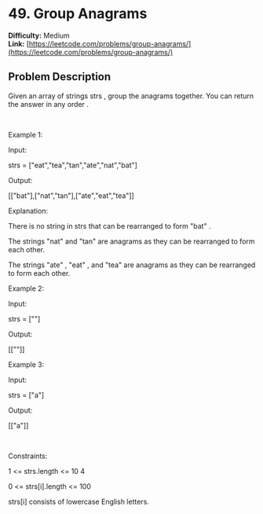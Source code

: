 # 49. Group Anagrams

**Difficulty:** Medium  
**Link:** [https://leetcode.com/problems/group-anagrams/](https://leetcode.com/problems/group-anagrams/)

## Problem Description

Given an array of strings 
strs
, group the 
anagrams
 together. You can return the answer in 
any order
.


 


Example 1:




Input:
 
strs = ["eat","tea","tan","ate","nat","bat"]


Output:
 
[["bat"],["nat","tan"],["ate","eat","tea"]]


Explanation:




There is no string in strs that can be rearranged to form 
"bat"
.


The strings 
"nat"
 and 
"tan"
 are anagrams as they can be rearranged to form each other.


The strings 
"ate"
, 
"eat"
, and 
"tea"
 are anagrams as they can be rearranged to form each other.






Example 2:




Input:
 
strs = [""]


Output:
 
[[""]]




Example 3:




Input:
 
strs = ["a"]


Output:
 
[["a"]]




 


Constraints:




1 <= strs.length <= 10
4


0 <= strs[i].length <= 100


strs[i]
 consists of lowercase English letters.




